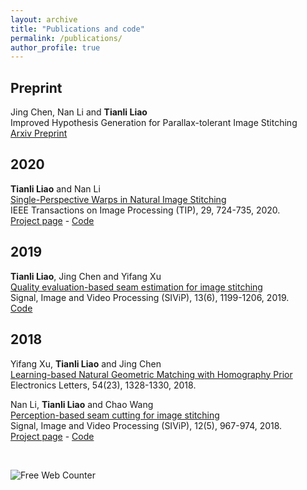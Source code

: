```yaml
---
layout: archive
title: "Publications and code"
permalink: /publications/
author_profile: true
---
```



## Preprint

Jing Chen, Nan Li and **Tianli Liao**     
Improved Hypothesis Generation for Parallax-tolerant Image Stitching      
[Arxiv Preprint](https://arxiv.org/abs/1804.07492)

## 2020

**Tianli Liao** and Nan Li     
[Single-Perspective Warps in Natural Image Stitching](https://ieeexplore.ieee.org/abstract/document/8802274)      
IEEE Transactions on Image Processing (TIP), 29, 724-735, 2020.           
[Project page](https://tlliao.github.io/projects/2020-spw) - [Code](https://github.com/tlliao/Single-perspective-warps)


## 2019

**Tianli Liao**, Jing Chen and Yifang Xu     
[Quality evaluation-based seam estimation for image stitching](https://link.springer.com/article/10.1007/s11760-019-01466-9)       
Signal, Image and Video Processing (SIViP), 13(6), 1199-1206, 2019.       
[Code](https://github.com/tlliao/Iterative-seam-estimation)


## 2018 

Yifang Xu, **Tianli Liao** and Jing Chen     
[Learning-based Natural Geometric Matching with Homography Prior](https://digital-library.theiet.org/content/journals/10.1049/el.2018.6478)       
Electronics Letters, 54(23), 1328-1330, 2018.  


Nan Li, **Tianli Liao** and Chao Wang     
[Perception-based seam cutting for image stitching](https://link.springer.com/article/10.1007/s11760-018-1241-9)      
Signal, Image and Video Processing (SIViP), 12(5), 967-974, 2018.      
[Project page](https://tlliao.github.io/projects/2018-pbsc) - [Code](https://github.com/tlliao/Perception-based-seam-cutting)



<br>

<a Visitors: ><img src="https://www.easycounter.com/counter.php?lincoln_homepage"
border="0" alt="Free Web Counter"></a>






